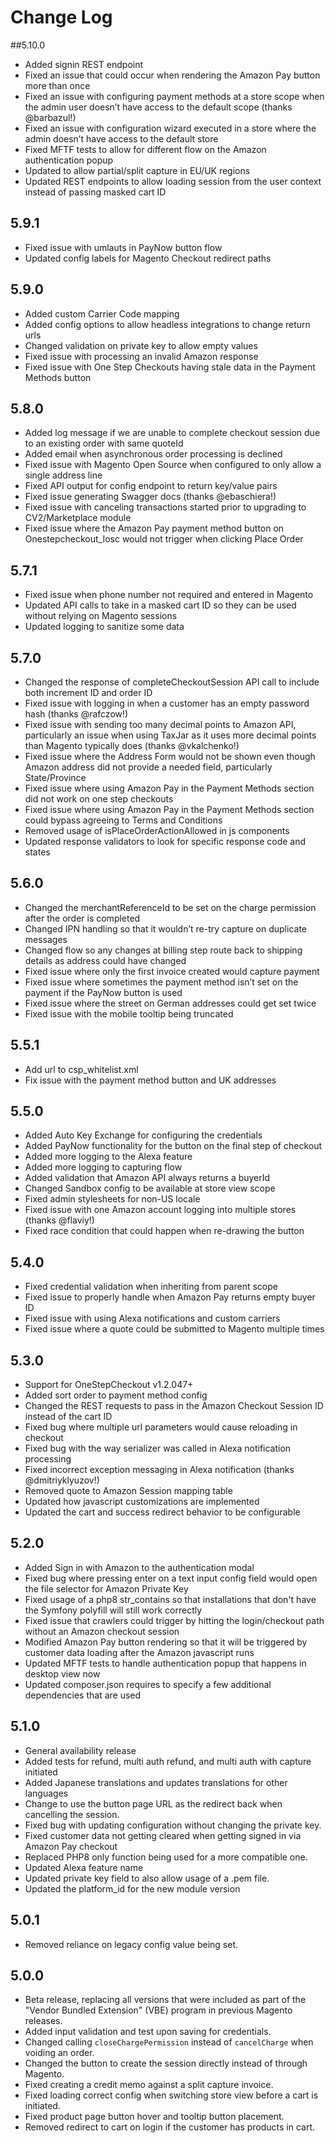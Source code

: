 # Change Log

##5.10.0
* Added signin REST endpoint
* Fixed an issue that could occur when rendering the Amazon Pay button more than once
* Fixed an issue with configuring payment methods at a store scope when the admin user doesn’t have access to the default scope (thanks @barbazul!)
* Fixed an issue with configuration wizard executed in a store where the admin doesn’t have access to the default store
* Fixed MFTF tests to allow for different flow on the Amazon authentication popup
* Updated to allow partial/split capture in EU/UK regions
* Updated REST endpoints to allow loading session from the user context instead of passing masked cart ID

## 5.9.1
* Fixed issue with umlauts in PayNow button flow
* Updated config labels for Magento Checkout redirect paths

## 5.9.0
* Added custom Carrier Code mapping
* Added config options to allow headless integrations to change return urls
* Changed validation on private key to allow empty values
* Fixed issue with processing an invalid Amazon response
* Fixed issue with One Step Checkouts having stale data in the Payment Methods button

## 5.8.0
* Added log message if we are unable to complete checkout session due to an existing order with same quoteId
* Added email when asynchronous order processing is declined
* Fixed issue with Magento Open Source when configured to only allow a single address line
* Fixed API output for config endpoint to return key/value pairs
* Fixed issue generating Swagger docs (thanks @ebaschiera!)
* Fixed issue with canceling transactions started prior to upgrading to CV2/Marketplace module
* Fixed issue where the Amazon Pay payment method button on Onestepcheckout_Iosc would not trigger when clicking Place Order

## 5.7.1
* Fixed issue when phone number not required and entered in Magento
* Updated API calls to take in a masked cart ID so they can be used without relying on Magento sessions
* Updated logging to sanitize some data

## 5.7.0
* Changed the response of completeCheckoutSession API call to include both increment ID and order ID
* Fixed issue with logging in when a customer has an empty password hash (thanks @rafczow!)
* Fixed issue with sending too many decimal points to Amazon API, particularly an issue when using TaxJar as it uses more decimal points than Magento typically does (thanks @vkalchenko!)
* Fixed issue where the Address Form would not be shown even though Amazon address did not provide a needed field, particularly State/Province
* Fixed issue where using Amazon Pay in the Payment Methods section did not work on one step checkouts
* Fixed issue where using Amazon Pay in the Payment Methods section could bypass agreeing to Terms and Conditions
* Removed usage of isPlaceOrderActionAllowed in js components
* Updated response validators to look for specific response code and states

## 5.6.0
* Changed the merchantReferenceId to be set on the charge permission after the order is completed
* Changed IPN handling so that it wouldn’t re-try capture on duplicate messages
* Changed flow so any changes at billing step route back to shipping details as address could have changed
* Fixed issue where only the first invoice created would capture payment
* Fixed issue where sometimes the payment method isn’t set on the payment if the PayNow button is used
* Fixed issue where the street on German addresses could get set twice
* Fixed issue with the mobile tooltip being truncated

## 5.5.1
* Add url to csp_whitelist.xml
* Fix issue with the payment method button and UK addresses

## 5.5.0
* Added Auto Key Exchange for configuring the credentials
* Added PayNow functionality for the button on the final step of checkout
* Added more logging to the Alexa feature
* Added more logging to capturing flow
* Added validation that Amazon API always returns a buyerId
* Changed Sandbox config to be available at store view scope
* Fixed admin stylesheets for non-US locale
* Fixed issue with one Amazon account logging into multiple stores (thanks @flaviy!)
* Fixed race condition that could happen when re-drawing the button

## 5.4.0
* Fixed credential validation when inheriting from parent scope
* Fixed issue to properly handle when Amazon Pay returns empty buyer ID
* Fixed issue with using Alexa notifications and custom carriers
* Fixed issue where a quote could be submitted to Magento multiple times

## 5.3.0
* Support for OneStepCheckout v1.2.047+
* Added sort order to payment method config
* Changed the REST requests to pass in the Amazon Checkout Session ID instead of the cart ID
* Fixed bug where multiple url parameters would cause reloading in checkout
* Fixed bug with the way serializer was called in Alexa notification processing
* Fixed incorrect exception messaging in Alexa notification (thanks @dmitriyklyuzov!)
* Removed quote to Amazon Session mapping table
* Updated how javascript customizations are implemented
* Updated the cart and success redirect behavior to be configurable

## 5.2.0
* Added Sign in with Amazon to the authentication modal
* Fixed bug where pressing enter on a text input config field would open the file selector for Amazon Private Key
* Fixed usage of a php8 str_contains so that installations that don't have the Symfony polyfill will still work correctly
* Fixed issue that crawlers could trigger by hitting the login/checkout path without an Amazon checkout session
* Modified Amazon Pay button rendering so that it will be triggered by customer data loading after the Amazon javascript runs
* Updated MFTF tests to handle authentication popup that happens in desktop view now
* Updated composer.json requires to specify a few additional dependencies that are used

## 5.1.0
* General availability release
* Added tests for refund, multi auth refund, and multi auth with capture initiated
* Added Japanese translations and updates translations for other languages
* Change to use the button page URL as the redirect back when cancelling the session.
* Fixed bug with updating configuration without changing the private key.
* Fixed customer data not getting cleared when getting signed in via Amazon Pay checkout
* Replaced PHP8 only function being used for a more compatible one.
* Updated Alexa feature name
* Updated private key field to also allow usage of a .pem file.
* Updated the platform_id for the new module version

## 5.0.1
* Removed reliance on legacy config value being set.

## 5.0.0
* Beta release, replacing all versions that were included as part of the "Vendor Bundled Extension" (VBE) program in previous Magento releases.
* Added input validation and test upon saving for credentials.
* Changed calling `closeChargePermission` instead of `cancelCharge` when voiding an order.
* Changed the button to create the session directly instead of through Magento.
* Fixed creating a credit memo against a split capture invoice.
* Fixed loading correct config when switching store view before a cart is initiated.
* Fixed product page button hover and tooltip button placement.
* Removed redirect to cart on login if the customer has products in cart.
